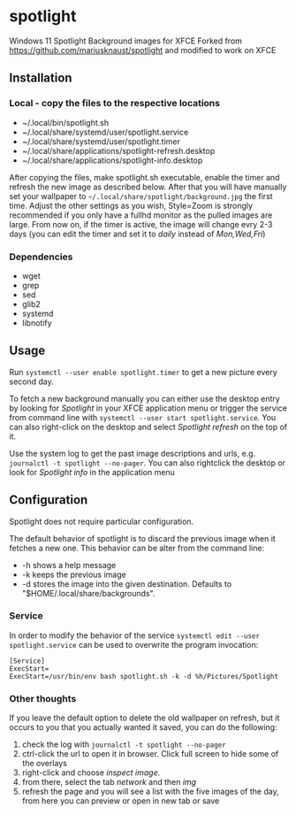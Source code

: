 # spotlight
Windows 11 Spotlight Background images for XFCE
Forked from https://github.com/mariusknaust/spotlight and modified to work on XFCE

## Installation

### Local - copy the files to the respective locations
* ~/.local/bin/spotlight.sh
* ~/.local/share/systemd/user/spotlight.service
* ~/.local/share/systemd/user/spotlight.timer
* ~/.local/share/applications/spotlight-refresh.desktop
* ~/.local/share/applications/spotlight-info.desktop

After copying the files, make spotlight.sh executable, enable the timer and refresh the new image as described below. After that you will have manually set your wallpaper to `~/.local/share/spotlight/background.jpg` the first time. Adjust the other settings as you wish, Style=Zoom is strongly recommended if you only have a fullhd monitor as the pulled images are large.
From now on, if the timer is active, the image will change evry 2-3 days (you can edit the timer and set it to _daily_ instead of _Mon,Wed,Fri_)

### Dependencies
* wget
* grep
* sed
* glib2
* systemd
* libnotify

## Usage
Run `systemctl --user enable spotlight.timer` to get a new picture every second day.

To fetch a new background manually you can either use the desktop entry by looking for _Spotlight_ in your XFCE application menu or trigger the service from command line with `systemctl --user start spotlight.service`. You can also right-click on the desktop and select _Spotlight refresh_ on the top of it.

Use the system log to get the past image descriptions and urls, e.g. `journalctl -t spotlight --no-pager`.
You can also rightclick the desktop or look for _Spotlight info_ in the application menu

## Configuration

Spotlight does not require particular configuration.

The default behavior of spotlight is to discard the previous image when it fetches a new one. This behavior can be alter from the command line:

 * -h shows a help message
 * -k keeps the previous image
 * -d stores the image into the given destination. Defaults to "$HOME/.local/share/backgrounds".

### Service

In order to modify the behavior of the service `systemctl edit --user spotlight.service` can be used to overwrite the program invocation:

```
[Service]
ExecStart=
ExecStart=/usr/bin/env bash spotlight.sh -k -d %h/Pictures/Spotlight
```

### Other thoughts

If you leave the default option to delete the old wallpaper on refresh, but it occurs to you that you actually wanted it saved, you can do the following:
1) check the log with `journalctl -t spotlight --no-pager`
2) ctrl-click the url to open it in browser. Click full screen to hide some of the overlays
3) right-click and choose *inspect image*.
4) from there, select the tab *network* and then *img*
5) refresh the page and you will see a list with the five images of the day, from here you can preview or open in new tab or save


